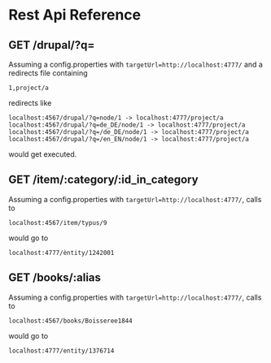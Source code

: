 # Rest Api Reference


## GET /drupal/?q=<queryString>

Assuming a config.properties with 
`targetUrl=http://localhost:4777/` and a redirects file 
containing

```
1,project/a
```

redirects like 

```
localhost:4567/drupal/?q=node/1 -> localhost:4777/project/a 
localhost:4567/drupal/?q=de_DE/node/1 -> localhost:4777/project/a
localhost:4567/drupal/?q=/de_DE/node/1 -> localhost:4777/project/a 
localhost:4567/drupal/?q=/en_EN/node/1 -> localhost:4777/project/a 
```

would get executed.

## GET /item/:category/:id_in_category

Assuming a config.properties with 
`targetUrl=http://localhost:4777/`, calls to 

```
localhost:4567/item/typus/9
```

would go  to

```
localhost:4777/èntity/1242001 
```

## GET /books/:alias

Assuming a config.properties with 
`targetUrl=http://localhost:4777/`, calls to 

```
localhost:4567/books/Boisseree1844
```

would go  to

```
localhost:4777/entity/1376714
```